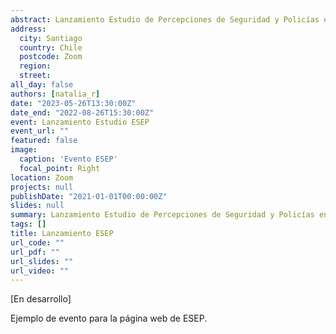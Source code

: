 ```yaml
---
abstract: Lanzamiento Estudio de Percepciones de Seguridad y Policías en Chile
address:
  city: Santiago
  country: Chile
  postcode: Zoom
  region: 
  street: 
all_day: false
authors: [natalia_r]
date: "2023-05-26T13:30:00Z"
date_end: "2022-08-26T15:30:00Z"
event: Lanzamiento Estudio ESEP
event_url: ""
featured: false
image:
  caption: 'Evento ESEP'
  focal_point: Right
location: Zoom
projects: null
publishDate: "2021-01-01T00:00:00Z"
slides: null
summary: Lanzamiento Estudio de Percepciones de Seguridad y Policías en Chile
tags: []
title: Lanzamiento ESEP
url_code: ""
url_pdf: ""
url_slides: ""
url_video: ""
---
```


[En desarrollo]

Ejemplo de evento para la página web de ESEP.
